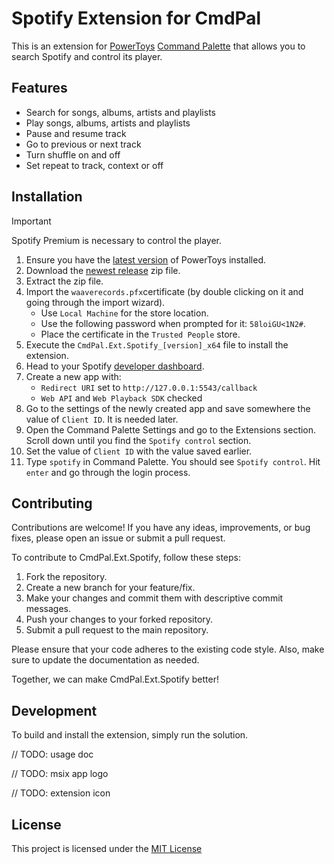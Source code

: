 # Spotify Extension for CmdPal

This is an extension for [PowerToys](https://github.com/microsoft/PowerToys) [Command Palette](https://learn.microsoft.com/en-us/windows/powertoys/command-palette/overview) that allows you to search Spotify and control its player.

## Features

- Search for songs, albums, artists and playlists
- Play songs, albums, artists and playlists
- Pause and resume track
- Go to previous or next track
- Turn shuffle on and off
- Set repeat to track, context or off

## Installation

> [!IMPORTANT]
> Spotify Premium is necessary to control the player.

1. Ensure you have the [latest version](https://github.com/microsoft/PowerToys/releases/latest) of PowerToys installed.
2. Download the [newest release](https://github.com/waaverecords/CmdPal.Ext.Spotify/releases/latest) zip file.
3. Extract the zip file.
4. Import the `waaverecords.pfx`certificate (by double clicking on it and going through the import wizard).
	- Use `Local Machine` for the store location.
	- Use the following password when prompted for it: `58loiGU<1N2#`.
	- Place the certificate in the `Trusted People` store.
5. Execute the `CmdPal.Ext.Spotify_[version]_x64` file to install the extension.
6. Head to your Spotify [developer dashboard](https://developer.spotify.com/).
7. Create a new app with:
    - `Redirect URI` set to `http://127.0.0.1:5543/callback`
    - `Web API` and `Web Playback SDK` checked
8. Go to the settings of the newly created app and save somewhere the value of `Client ID`. It is needed later.
9. Open the Command Palette Settings and go to the Extensions section. Scroll down until you find the `Spotify control` section.
10. Set the value of `Client ID` with the value saved earlier.
11. Type `spotify` in Command Palette. You should see `Spotify control`. Hit `enter` and go through the login process.

## Contributing

Contributions are welcome! If you have any ideas, improvements, or bug fixes, please open an issue or submit a pull request.

To contribute to CmdPal.Ext.Spotify, follow these steps:

1. Fork the repository.
2. Create a new branch for your feature/fix.
3. Make your changes and commit them with descriptive commit messages.
4. Push your changes to your forked repository.
5. Submit a pull request to the main repository.

Please ensure that your code adheres to the existing code style. Also, make sure to update the documentation as needed.

Together, we can make CmdPal.Ext.Spotify better!

## Development

To build and install the extension, simply run the solution.

// TODO: usage doc

// TODO: msix app logo

// TODO: extension icon


## License

This project is licensed under the [MIT License](LICENSE)
